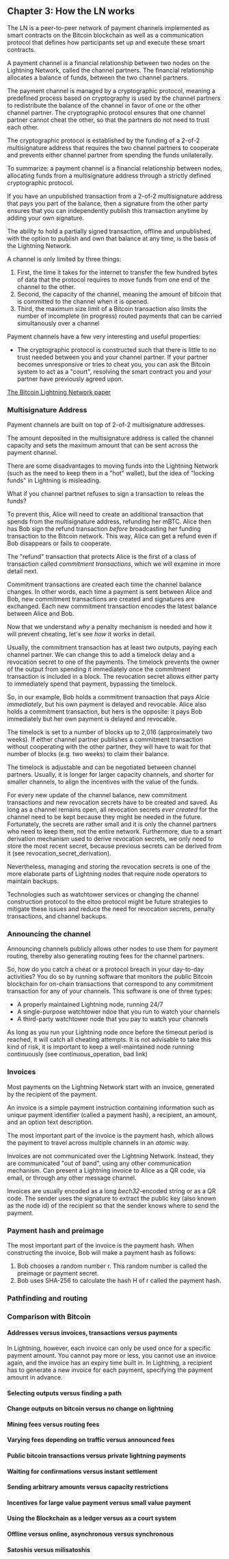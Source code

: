 ## Chapter 3: How the LN works

The LN is a peer-to-peer network of payment channels implemented as smart contracts on the Bitcoin blockchain as well as a communication protocol that defines how participants set up and execute these smart contracts.

A payment channel is a financial relationship between two nodes on the Lightning Network, called the channel partners. The financial relationship allocates a balance of funds, between the two channel partners.

The payment channel is managed by a cryptographic protocol, meaning a predefined process based on cryptography is used by the channel partners to redistribute the balance of the channel in favor of one or the other channel partner. The cryptographic protocol ensures that one channel partner cannot cheat the other, so that the partners do not need to trust each other.

The cryptographic protocol is established by the funding of a 2-of-2 multisignature address that requires the two channel partners to cooperate and prevents either channel partner from spending the funds unilaterally.

To summarize: a payment channel is a financial relationship between nodes, allocating funds from a multisignature address through a strictly defined cryptographic protocol.

If you have an unpublished transaction from a 2-of-2 multisignature address that pays you part of the balance, then a signature from the other party ensures that you can independently publish this transaction anytime by adding your own signature.

The ability to hold a partially signed transaction, offline and unpublished, with the option to publish and own that balance at any time, is the basis of the Lightning Network.

A channel is only limited by three things:

1. First, the time it takes for the internet to transfer the few hundred bytes of data that the protocol requires to move funds from one end of the channel to the other.
2. Second, the capacity of the channel, meaning the amount of bitcoin that is committed to the channel when it is opened. 
3. Third, the maximum size limit of a Bitcoin transaction also limits the number of incomplete (in progress) routed payments that can be carried simultanously over a channel

Payment channels have a few very interesting and useful properties:

- The cryptographic protocol is constructed such that there is little to no trust needed between you and your channel partner. If your partner becomes unresponsive or tries to cheat you, you can ask the Bitcoin system to act as a "court", resolving the smart contract you and your partner have previously agreed upon.

[The Bitcoin Lightning Network paper](https://lightning.network/lightning-network-paper.pdf)

### Multisignature Address

Payment channels are built on top of 2-of-2 multisignature addresses.

The amount deposited in the multisignature address is called the channel capacity and sets the maximum amount that can be sent across the payment channel. 

There are some disadvantages to moving funds into the Lightning Network (such as the need to keep them in a "hot" wallet), but the idea of "locking funds" in Lightning is misleading.

What if you channel partnet refuses to sign a transaction to releas the funds?

To prevent this, Alice will need to create an additional transaction that spends from the multisignature address, refunding her mBTC. Alice then has Bob sign the refund transaction _before_ broadcasting her funding transaction to the Bitcoin network. This way, Alica can get a refund even if Bob disappears or fails to cooperate.

The "refund" transaction that protects Alice is the first of a class of transaction called _commitment transactions_, which we will examine in more detail next.

Commitment transactions are created each time the channel balance changes. In other words, each time a payment is sent between Alice and Bob, new commitment transactions are created and signatures are exchanged. Each new commitment transaction encodes the latest balance between Alice and Bob.

Now that we understand _why_ a penalty mechanism is needed and how it will prevent cheating, let's see _how_ it works in detail.

Usually, the commitment transaction has at least two outputs, paying each channel partner. We can change this to add a timelock delay and a revocation secret to one of the payments. The timelock prevents the owner of the output from spending it immediately once the commitment transaction is included in a block. The revocation secret allows either party to immediately spend that payment, bypassing the timelock.

So, in our example, Bob holds a commitment transaction that pays Alcie _immediately_, but his own payment is delayed and revocable. Alice also holds a commitment transaction, but hers is the opposite: it pays Bob immediately but her own payment is delayed and revocable.

The timelock is set to a number of blocks up to 2,016 (approximately two weeks). If either channel partner publishes a commitment transaction without cooperating with the other partner, they will have to wait for that number of blocks (e.g. two weeks) to claim their balance. 

The timelock is adjustable and can be negotiated between channel partners. Usually, it is longer for larger capacity channels, and shorter for smaller channels, to align the incentives with the value of the funds.

For every new update of the channel balance, new commitment transactions and new revocation secrets have to be created and saved. As long as a channel remains open, all revocation secrets _ever created_ for the channel need to be kept because they might be needed in the future. Fortunately, the secrets are rather small and it is only the channel partners who need to keep them, not the entire network. Furthermore, due to a smart derivation mechanism used to derive revocation secrets, we only need to store the most recent secret, because previous secrets can be derived from it (see revocation_secret_derivation).

Nevertheless, managing and storing the revocation secrets is one of the more elaborate parts of Lightning nodes that require node operators to maintain backups.

Technologies such as watchtower services or changing the channel construction protocol to the eltoo protocol might be future strategies to mitigate these issues and reduce the need for revocation secrets, penalty transactions, and channel backups.

### Announcing the channel

Announcing channels publicly allows other nodes to use them for payment routing, thereby also generating routing fees for the channel partners. 

So, how do you catch a cheat or a protocol breach in your day-to-day activities? You do so by running software that monitors the public Bitcoin blockchain for on-chain transactions that correspond to any commitment transaction for any of your channels. This software is one of three types:

- A properly maintained Lightning node, running 24/7
- A single-purpose watchtower ndoe that you run to watch your channels
- A third-party watchtower node that you pay to watch your channels

As long as you run your Lightning node once before the timeout period is reached, it will catch all cheating attempts. It is not advisable to take this kind of risk, it is important to keep a well-maintained node running continuously (see continuous_operation, bad link)

### Invoices

Most payments on the Lightning Network start with an invoice, generated by the recipient of the payment. 

An invoice is a simple payment instruction containing information such as unique payment identifier (called a payment hash), a recipient, an amount, and an option text description.

The most important part of the invoice is the payment hash, which allows the payment to travel across multiple channels in an _atomic_ way. 

Invoices are not communicated over the Lightning Network. Instead, they are communicated "out of band", using any other communication mechanism. Can present a Lightning invoice to Alice as a QR code, via email, or through any other message channel.

Invoices are usually encoded as a long _bech32_-encoded string or as a QR code. The sender uses the signature to extract the public key (also known as the node id) of the recipient so that the sender knows where to send the payment. 

### Payment hash and preimage

The most important part of the invoice is the payment hash. When constructing the invoice, Bob will make a payment hash as follows:

1. Bob chooses a random number r. This random number is called the preimage or payment secret.
2. Bob uses SHA-256 to calculate the hash H of r called the payment hash.

### Pathfinding and routing

### Comparison with Bitcoin

#### Addresses versus invoices, transactions versus payments

In Lightning, however, each invoice can only be used once for a specific payment amount. You cannot pay more or less, you cannot use an invoice again, and the invoice has an expiry time built in. In Lightning, a recipient has to generate a new invoice for each payment, specifying the payment amount in advance. 

#### Selecting outputs versus finding a path

#### Change outputs on bitcoin versus no change on lightning

#### Mining fees versus routing fees

#### Varying fees depending on traffic versus announced fees

#### Public bitcoin transactions versus private lightning payments

#### Waiting for confirmations versus instant settlement

#### Sending arbitrary amounts versus capacity restrictions

#### Incentives for large value payment versus small value payment

#### Using the Blockchain as a ledger versus as a court system

#### Offline versus online, asynchronous versus synchronous

#### Satoshis versus milisatoshis

